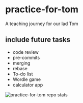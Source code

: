 # practice-for-tom
A teaching journey for our lad Tom

## include future tasks
- code review
- pre-commits
- merging
- rebase
- To-do list
- Wordle game
- calculator app

![practice-for-tom repo stats](https://repobeats.axiom.co/api/embed/b2994408eba3f3eeaa52506609444247b9503f44.svg "Repobeats analytics image")